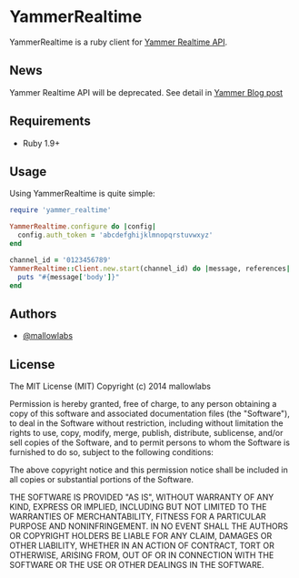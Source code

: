 # YammerRealtime

YammerRealtime is a ruby client for [Yammer Realtime API](https://developer.yammer.com/realtime-deprecated/).

## News
Yammer Realtime API will be deprecated. See detail in [Yammer Blog post](https://developer.yammer.com/realtime-api-deprecation/)

## Requirements

* Ruby 1.9+

## Usage

Using YammerRealtime is quite simple:

```ruby
require 'yammer_realtime'

YammerRealtime.configure do |config|
  config.auth_token = 'abcdefghijklmnopqrstuvwxyz'
end

channel_id = '0123456789'
YammerRealtime::Client.new.start(channel_id) do |message, references|
  puts "#{message['body']}"
end
```

## Authors

* [@mallowlabs](https://github.com/mallowlabs/)

## License

The MIT License (MIT) Copyright (c) 2014 mallowlabs

Permission is hereby granted, free of charge, to any person obtaining a copy of this software and associated documentation files (the "Software"), to deal in the Software without restriction, including without limitation the rights to use, copy, modify, merge, publish, distribute, sublicense, and/or sell copies of the Software, and to permit persons to whom the Software is furnished to do so, subject to the following conditions:

The above copyright notice and this permission notice shall be included in all copies or substantial portions of the Software.

THE SOFTWARE IS PROVIDED "AS IS", WITHOUT WARRANTY OF ANY KIND, EXPRESS OR IMPLIED, INCLUDING BUT NOT LIMITED TO THE WARRANTIES OF MERCHANTABILITY, FITNESS FOR A PARTICULAR PURPOSE AND NONINFRINGEMENT. IN NO EVENT SHALL THE AUTHORS OR COPYRIGHT HOLDERS BE LIABLE FOR ANY CLAIM, DAMAGES OR OTHER LIABILITY, WHETHER IN AN ACTION OF CONTRACT, TORT OR OTHERWISE, ARISING FROM, OUT OF OR IN CONNECTION WITH THE SOFTWARE OR THE USE OR OTHER DEALINGS IN THE SOFTWARE.

